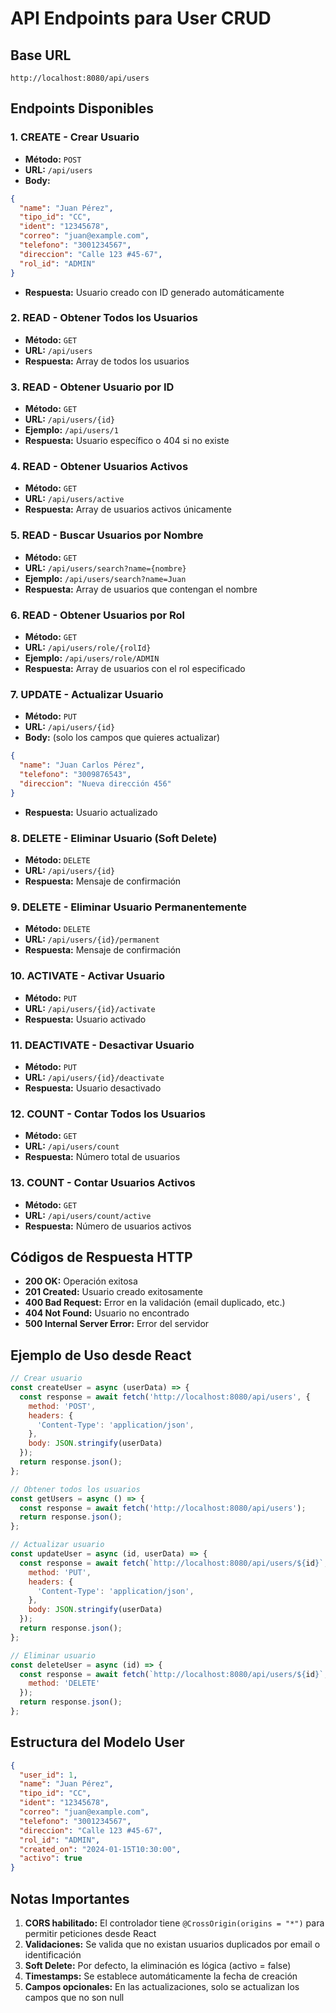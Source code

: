# API Endpoints para User CRUD

## Base URL
```
http://localhost:8080/api/users
```

## Endpoints Disponibles

### 1. CREATE - Crear Usuario
- **Método:** `POST`
- **URL:** `/api/users`
- **Body:**
```json
{
  "name": "Juan Pérez",
  "tipo_id": "CC",
  "ident": "12345678",
  "correo": "juan@example.com",
  "telefono": "3001234567",
  "direccion": "Calle 123 #45-67",
  "rol_id": "ADMIN"
}
```
- **Respuesta:** Usuario creado con ID generado automáticamente

### 2. READ - Obtener Todos los Usuarios
- **Método:** `GET`
- **URL:** `/api/users`
- **Respuesta:** Array de todos los usuarios

### 3. READ - Obtener Usuario por ID
- **Método:** `GET`
- **URL:** `/api/users/{id}`
- **Ejemplo:** `/api/users/1`
- **Respuesta:** Usuario específico o 404 si no existe

### 4. READ - Obtener Usuarios Activos
- **Método:** `GET`
- **URL:** `/api/users/active`
- **Respuesta:** Array de usuarios activos únicamente

### 5. READ - Buscar Usuarios por Nombre
- **Método:** `GET`
- **URL:** `/api/users/search?name={nombre}`
- **Ejemplo:** `/api/users/search?name=Juan`
- **Respuesta:** Array de usuarios que contengan el nombre

### 6. READ - Obtener Usuarios por Rol
- **Método:** `GET`
- **URL:** `/api/users/role/{rolId}`
- **Ejemplo:** `/api/users/role/ADMIN`
- **Respuesta:** Array de usuarios con el rol especificado

### 7. UPDATE - Actualizar Usuario
- **Método:** `PUT`
- **URL:** `/api/users/{id}`
- **Body:** (solo los campos que quieres actualizar)
```json
{
  "name": "Juan Carlos Pérez",
  "telefono": "3009876543",
  "direccion": "Nueva dirección 456"
}
```
- **Respuesta:** Usuario actualizado

### 8. DELETE - Eliminar Usuario (Soft Delete)
- **Método:** `DELETE`
- **URL:** `/api/users/{id}`
- **Respuesta:** Mensaje de confirmación

### 9. DELETE - Eliminar Usuario Permanentemente
- **Método:** `DELETE`
- **URL:** `/api/users/{id}/permanent`
- **Respuesta:** Mensaje de confirmación

### 10. ACTIVATE - Activar Usuario
- **Método:** `PUT`
- **URL:** `/api/users/{id}/activate`
- **Respuesta:** Usuario activado

### 11. DEACTIVATE - Desactivar Usuario
- **Método:** `PUT`
- **URL:** `/api/users/{id}/deactivate`
- **Respuesta:** Usuario desactivado

### 12. COUNT - Contar Todos los Usuarios
- **Método:** `GET`
- **URL:** `/api/users/count`
- **Respuesta:** Número total de usuarios

### 13. COUNT - Contar Usuarios Activos
- **Método:** `GET`
- **URL:** `/api/users/count/active`
- **Respuesta:** Número de usuarios activos

## Códigos de Respuesta HTTP

- **200 OK:** Operación exitosa
- **201 Created:** Usuario creado exitosamente
- **400 Bad Request:** Error en la validación (email duplicado, etc.)
- **404 Not Found:** Usuario no encontrado
- **500 Internal Server Error:** Error del servidor

## Ejemplo de Uso desde React

```javascript
// Crear usuario
const createUser = async (userData) => {
  const response = await fetch('http://localhost:8080/api/users', {
    method: 'POST',
    headers: {
      'Content-Type': 'application/json',
    },
    body: JSON.stringify(userData)
  });
  return response.json();
};

// Obtener todos los usuarios
const getUsers = async () => {
  const response = await fetch('http://localhost:8080/api/users');
  return response.json();
};

// Actualizar usuario
const updateUser = async (id, userData) => {
  const response = await fetch(`http://localhost:8080/api/users/${id}`, {
    method: 'PUT',
    headers: {
      'Content-Type': 'application/json',
    },
    body: JSON.stringify(userData)
  });
  return response.json();
};

// Eliminar usuario
const deleteUser = async (id) => {
  const response = await fetch(`http://localhost:8080/api/users/${id}`, {
    method: 'DELETE'
  });
  return response.json();
};
```

## Estructura del Modelo User

```json
{
  "user_id": 1,
  "name": "Juan Pérez",
  "tipo_id": "CC",
  "ident": "12345678",
  "correo": "juan@example.com",
  "telefono": "3001234567",
  "direccion": "Calle 123 #45-67",
  "rol_id": "ADMIN",
  "created_on": "2024-01-15T10:30:00",
  "activo": true
}
```

## Notas Importantes

1. **CORS habilitado:** El controlador tiene `@CrossOrigin(origins = "*")` para permitir peticiones desde React
2. **Validaciones:** Se valida que no existan usuarios duplicados por email o identificación
3. **Soft Delete:** Por defecto, la eliminación es lógica (activo = false)
4. **Timestamps:** Se establece automáticamente la fecha de creación
5. **Campos opcionales:** En las actualizaciones, solo se actualizan los campos que no son null

